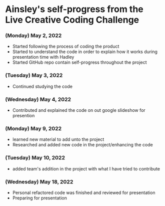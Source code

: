 # Ainsley's self-progress from the Live Creative Coding Challenge

### (Monday) May 2, 2022
- Started following the process of coding the product <br>
- Started to understand the code in order to explain how it works during presentation time with Hadley <br>
- Started GitHub repo contain self-progress throughout the project <br>


### (Tuesday) May 3, 2022
- Continued studying the code

### (Wednesday) May 4, 2022
- Contributed and explained the code on out google slideshow for presention

### (Monday) May 9, 2022
- learned new material to add unto the project <br>
- Researched and added new code in the project/enhancing the code

### (Tuesday) May 10, 2022
- added team's addition in the project with what I have tried to contribute

### (Wednesday) May 18, 2022
- Personal refactored code was finished and reviewed for presentation <br>
- Preparing for presentation

